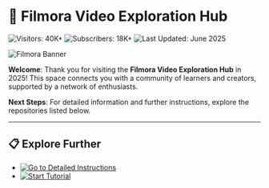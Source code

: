 # 🎥 Filmora Video Exploration Hub  

![Visitors: 40K+](https://img.shields.io/badge/Visitors-40K+-ff9f43)  ![Subscribers: 18K+](https://img.shields.io/badge/Subscribers-18K+-6ab04c)  ![Last Updated: June 2025](https://img.shields.io/badge/Last_Updated-June_2025-3498db)

![Filmora Banner](https://blogger.googleusercontent.com/img/b/R29vZ2xl/AVvXsEhRkoEt1mpJu0qMuOWNuIa3GfQwh_clbc3aIoE2yfoFLLjCZs_fYDSMp5LFmklUy8JCfSavtFaPHPHQNnw0qkEMEebMPJhcHtr4JT3oNBVMK_089-caudTdiOjXW11AiCnvJ-Bzh3i3SQIVV4BnBr3DdYdxTFfwbzVxPQRGi66QvrhoNdDk0JGmXQ2RCQ/s1510/wondershare-filmora-cracked.jpg)

**Welcome**: Thank you for visiting the **Filmora Video Exploration Hub** in 2025! This space connects you with a community of learners and creators, supported by a network of enthusiasts.

**Next Steps**: For detailed information and further instructions, explore the repositories listed below.

---

## 📋 Explore Further  

- [![Go to Detailed Instructions](https://img.shields.io/badge/Go_to_Detailed_Instructions-NOW-blueviolet)](https://github.com/Filmora-Community/Filmora-Free-Access-Hub)  
- [![Start Tutorial](https://img.shields.io/badge/Start_Tutorial-NOW-blueviolet)](https://github.com/Filmora-Community/Filmora-Free-Access-Hub)  
